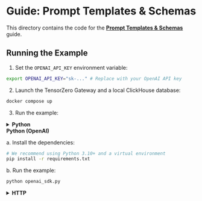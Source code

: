 # Guide: Prompt Templates & Schemas

This directory contains the code for the **[Prompt Templates & Schemas](https://www.tensorzero.com/docs/gateway/guides/prompt-templates-schemas)** guide.

## Running the Example

1. Set the `OPENAI_API_KEY` environment variable:

```bash
export OPENAI_API_KEY="sk-..." # Replace with your OpenAI API key
```

2. Launch the TensorZero Gateway and a local ClickHouse database:

```bash
docker compose up
```

3. Run the example:

<details>
<summary><b>Python</b></summary>

a. Install the dependencies:

```bash
# We recommend using Python 3.10+ and a virtual environment
pip install -r requirements.txt
```

b. Run the example:

```bash
python tensorzero_sdk.py
```

</details>

<summary><b>Python (OpenAI)</b></summary>

a. Install the dependencies:

```bash
# We recommend using Python 3.10+ and a virtual environment
pip install -r requirements.txt
```

b. Run the example:

```bash
python openai_sdk.py
```

</details>

<details>
<summary><b>HTTP</b></summary>

Run the following commands to make a multimodal inference request to the TensorZero Gateway.
The first image is a remote image of Ferris the crab, and the second image is a one-pixel orange image encoded as a base64 string.

```bash
curl -X POST http://localhost:3000/inference \
  -H "Content-Type: application/json" \
  -d '{
    "function_name": "generate_haiku_with_topic",
    "input": {
      "messages": [
        {
          "role": "user",
          "content": [
            {
              "type": "template",
              "name": "topic",
              "arguments": {
                "topic": "artificial intelligence"
              }
            }
          ]
        }
      ]
    }
  }'
```

</details>
